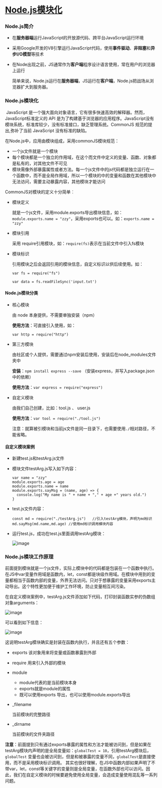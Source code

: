 # [Node.js模块化](https://github.com/Twlig/issuesBlog/issues/4)

### Node.js简介

- 在**服务器端**运行JavaScript的开放源代码、跨平台JavaScript运行环境

- 采用Google开发的V8引擎运行JavaScript代码，使用**事件驱动**、**非阻塞**和**异步I/O模型**等技术

- 在Node出现之前，JS通常作为**客户端**程序设计语言使用，常在用户的浏览器上运行

  简单来说，Node.js运行在**服务器端**，JS运行在**客户端**，Node.js把战场从浏览器扩大到服务器。

### Node.js模块化

​	JavaScript 是一个强大面向对象语言，它有很多快速高效的解释器。然而， JavaScript标准定义的 API 是为了构建基于浏览器的应用程序。JavaScript没有模块系统，标准库较少，没有标准接口，缺乏管理系统。CommonJS 规范的提出,弥补了当前 JavaScript 没有标准的缺陷。

在Node.js中，应用由模块组成，采用commonJS模块规范：

- 一个js文件就是一个模块
- 每个模块都是一个独立的作用域，在这个而文件中定义的变量、函数、对象都是私有的，对其他文件不可见
- 模块需像外部暴露属性或者方法。每一个js文件中的js代码都是独立运行在一个函数中，而不是全局作用域，所以一个模块的中的变量和函数在其他模块中无法访问，需要主动暴露内容，其他模块才能访问

 CommonJS对模块的定义十分简单︰

- 模块定义

  就是一个js文件，采用module.exports导出模块信息，如：`module.exports.name = "zzy"`，采用exports也可以。如：`exports.name = "zzy"`

- 模块引用  

  采用 require引用模块，如：`require(fs)`表示在当前文件中引入fs模块

- 模块标识

  引用模块之后会返回引用的模块信息，自定义标识以供后续使用。如：

  `var fs = require("fs")`

  `var data = fs.readFileSync('input.txt')`

#### Node.js模块分类

- 核心模块

  由 node 本身提供，不需要单独安装（npm）

  **使用方法**：可直接引入使用，如：

  `var http = require("http")`

- 第三方模块

  由社区或个人提供，需要通过npm安装后使用，安装后在node_modules文件夹中

  **安装**：`npm install express --save` （安装express，并写入package.json中的依赖）

  **使用方法**：`var express = require("express")`

- 自定义模块

  由我们自己创建，比如：tool.js 、 user.js

  **使用方法**：`var tool = require("./tool.js")`

  注意：就算被引模块和当前js文件是同一目录下，也需要使用`./`相对路径，不能省略。

#### 自定义模块案例

- 新建test.js和testArg.js文件

- 模块文件testArg.js写入如下内容：

  ``` var age = 20
  var name = "zzy"
  module.exports.age = age
  module.exports.name = name
  module.exports.sayMsg = (name, age) => {
    console.log("My name is " + name + "," + age +" years old.")
  } 
  ```

- test.js文件内容：

  ```
  const md = require("./testArg.js")   //引入testArg模块，声明为md标识
  md.sayMsg(md.name,md.age)	//使用md标识调用模块内容
  ```

- 运行test.js，成功在test.js里面调用testArg模块：

  ![image](https://user-images.githubusercontent.com/22440467/155465427-3e5060f0-7507-44b5-9dcb-46869ab10e4e.png)

### Node.js模块工作原理

​	前面提到模块就是一个js文件，实际上模块中的代码都是包装在一个函数中执行。在JS中var变量作用域是函数内，let，const都是块级作用域。在模块中用到的变量都相当于函数内部的变量，外界无法访问。只对于想暴露的变量采用exports主动导出。这个特性更加便于维护工作环境，防止变量相互间污染。

在自定义模块案例中，testArg.js文件添加如下代码，打印封装函数实参的伪数组对象arguments：

![image](https://user-images.githubusercontent.com/22440467/155467045-251847ef-fa70-4ce8-a8f0-712287eb62c2.png)

可以看到如下信息：

![image](https://user-images.githubusercontent.com/22440467/155467182-ae823964-a298-4445-8d7f-c3ea24d348ce.png)

这说明testArg模块确实是封装在函数内执行，并且还有五个参数：

- exports
  该对象用来将变量或函数暴露到外部

- require
  用来引入外部的模块

- module

  - module代表的是当前模块本身
  - exports就是module的属性
  - 既可以使用exports 导出，也可以使用module.exports导出

- _filename

  当前模块的完整路径

- _dirname

  当前模块的文件夹路径

**注意**：前面提到只有通过exports暴露的属性和方法才能被访问到，但是如果在testArg模块内声明的是全局变量如：`globalTest = 10`，引用testArg模块后，`globalTest` 变量也会被访问到，但是和被暴露的变量不同，`globalTest`是直接使用，而不是采用模块标识调用。 其实也很好理解，在JS中函数内部如果声明了不带var，let，const等关键字的变量则是全局变量，在函数外部也可以访问。因此，我们在自定义模块的时候要避免使用全局变量，会造成变量使用混乱等一系列问题。